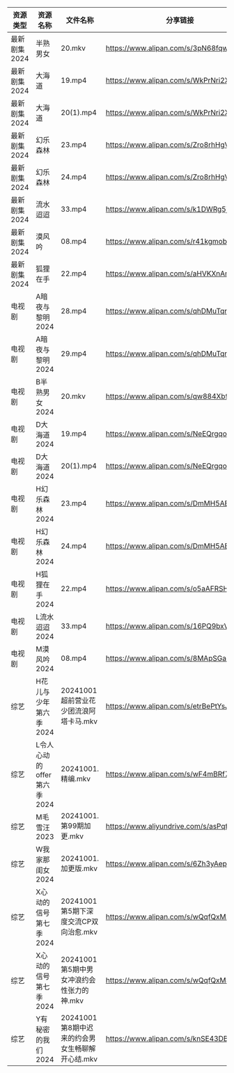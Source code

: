 | 资源类型     | 资源名称               | 文件名称                           | 分享链接                                      | 更新时间                |
| -------- | ------------------ | ------------------------------ | ----------------------------------------- | ------------------- |
| 最新剧集2024 | 半熟男女               | 20.mkv                         | https://www.alipan.com/s/3pN68fqwGLj      | 2024-10-01 14:10:10 |
| 最新剧集2024 | 大海道                | 19.mp4                         | https://www.alipan.com/s/WkPrNri2XJd      | 2024-10-01 20:08:33 |
| 最新剧集2024 | 大海道                | 20(1).mp4                      | https://www.alipan.com/s/WkPrNri2XJd      | 2024-10-01 20:08:33 |
| 最新剧集2024 | 幻乐森林               | 23.mp4                         | https://www.alipan.com/s/Zro8rhHgVsC      | 2024-10-01 20:08:47 |
| 最新剧集2024 | 幻乐森林               | 24.mp4                         | https://www.alipan.com/s/Zro8rhHgVsC      | 2024-10-01 20:08:47 |
| 最新剧集2024 | 流水迢迢               | 33.mp4                         | https://www.alipan.com/s/k1DWRg5jG9G      | 2024-10-01 20:08:52 |
| 最新剧集2024 | 漠风吟                | 08.mp4                         | https://www.alipan.com/s/r41kgmobNfc      | 2024-10-01 20:08:54 |
| 最新剧集2024 | 狐狸在手               | 22.mp4                         | https://www.alipan.com/s/aHVKXnAmd4j      | 2024-10-01 20:08:57 |
| 电视剧      | A暗夜与黎明2024         | 28.mp4                         | https://www.alipan.com/s/qhDMuTqrK3K      | 2024-10-01 20:46:04 |
| 电视剧      | A暗夜与黎明2024         | 29.mp4                         | https://www.alipan.com/s/qhDMuTqrK3K      | 2024-10-01 20:46:04 |
| 电视剧      | B半熟男女2024          | 20.mkv                         | https://www.alipan.com/s/qw884Xb9dL3      | 2024-10-01 14:05:13 |
| 电视剧      | D大海道2024           | 19.mp4                         | https://www.alipan.com/s/NeEQrgqo7ps      | 2024-10-01 20:05:22 |
| 电视剧      | D大海道2024           | 20(1).mp4                      | https://www.alipan.com/s/NeEQrgqo7ps      | 2024-10-01 20:05:22 |
| 电视剧      | H幻乐森林2024          | 23.mp4                         | https://www.alipan.com/s/DmMH5AEiUTW      | 2024-10-01 20:05:39 |
| 电视剧      | H幻乐森林2024          | 24.mp4                         | https://www.alipan.com/s/DmMH5AEiUTW      | 2024-10-01 20:05:38 |
| 电视剧      | H狐狸在手2024          | 22.mp4                         | https://www.alipan.com/s/o5aAFRSHTLj      | 2024-10-01 20:05:41 |
| 电视剧      | L流水迢迢2024          | 33.mp4                         | https://www.alipan.com/s/16PQ9bxVsGi      | 2024-10-01 20:05:51 |
| 电视剧      | M漠风吟2024           | 08.mp4                         | https://www.alipan.com/s/8MApSGaqv51      | 2024-10-01 20:06:03 |
| 综艺       | H花儿与少年第六季2024      | 20241001超前营业花少团流浪阿塔卡马.mkv      | https://www.alipan.com/s/etrBePtYsJ7      | 2024-10-01 14:07:32 |
| 综艺       | L令人心动的offer第六季2024 | 20241001.精编.mkv                | https://www.alipan.com/s/wF4mBRf7vAS      | 2024-10-01 14:07:43 |
| 综艺       | M毛雪汪2023           | 20241001.第99期加更.mkv            | https://www.aliyundrive.com/s/asPqfgPRqAg | 2024-10-01 14:07:56 |
| 综艺       | W我家那闺女2024         | 20241001.加更版.mkv               | https://www.alipan.com/s/6Zh3yAep1kC      | 2024-10-01 14:08:53 |
| 综艺       | X心动的信号第七季2024      | 20241001第5期下深度交流CP双向治愈.mkv     | https://www.alipan.com/s/wQqfQxMS8Sx      | 2024-10-01 14:09:03 |
| 综艺       | X心动的信号第七季2024      | 20241001第5期中男女冲浪约会性张力的神.mkv    | https://www.alipan.com/s/wQqfQxMS8Sx      | 2024-10-01 14:09:03 |
| 综艺       | Y有秘密的我们2024        | 20241001第8期中迟来的约会男女生畅聊解开心结.mkv | https://www.alipan.com/s/knSE43DBBa6      | 2024-10-01 14:09:14 |
